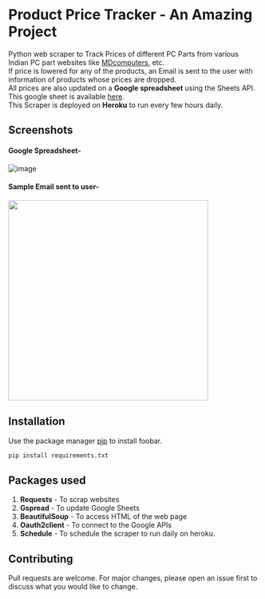 # Product Price Tracker - An Amazing Project

Python web scraper to Track Prices of different PC Parts from various Indian PC part websites like [MDcomputers](https://mdcomputers.in/), etc. \
If price is lowered for any of the products, an Email is sent to the user with information of products whose prices are dropped. \
All prices are also updated on a **Google spreadsheet** using the Sheets API.
This google sheet is available [here](https://docs.google.com/spreadsheets/d/1-9eXx4mr4kexJ4CiMlkf4YP0QP4ixQZw6bJ2qQRP6w8/edit?usp=sharing). \
This Scraper is deployed on **Heroku** to run every few hours daily.


## Screenshots
#### Google Spreadsheet-
![image](https://user-images.githubusercontent.com/34605049/81412230-2f524f00-9161-11ea-865f-808ff8eecf63.png "Prices updated in Google Spreadsheet" )

#### Sample Email sent to user-
<img src="https://user-images.githubusercontent.com/34605049/81412687-d7681800-9161-11ea-87b4-0f2a4ee9bc10.png" height="400" >

## Installation

Use the package manager [pip](https://pip.pypa.io/en/stable/) to install foobar.

```bash
pip install requirements.txt
```

## Packages used
1. **Requests** - To scrap websites
2. **Gspread** - To update Google Sheets
3. **BeautifulSoup** - To access HTML of the web page
4. **Oauth2client** - To connect to the Google APIs
5. **Schedule** - To schedule the scraper to run daily on heroku.



## Contributing
Pull requests are welcome. For major changes, please open an issue first to discuss what you would like to change.

